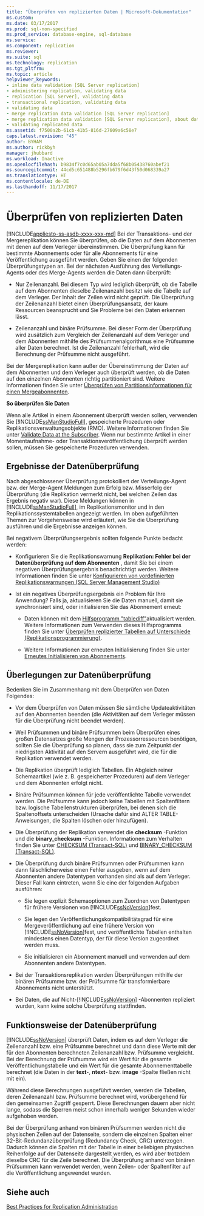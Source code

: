 ```yaml
---
title: "Überprüfen von replizierten Daten | Microsoft-Dokumentation"
ms.custom: 
ms.date: 03/17/2017
ms.prod: sql-non-specified
ms.prod_service: database-engine, sql-database
ms.service: 
ms.component: replication
ms.reviewer: 
ms.suite: sql
ms.technology: replication
ms.tgt_pltfrm: 
ms.topic: article
helpviewer_keywords:
- inline data validation [SQL Server replication]
- administering replication, validating data
- replication [SQL Server], validating data
- transactional replication, validating data
- validating data
- merge replication data validation [SQL Server replication]
- merge replication data validation [SQL Server replication], about data validation
- validating replicated data
ms.assetid: f7500a2b-61cb-41b5-816d-27609a6c58e7
caps.latest.revision: "45"
author: BYHAM
ms.author: rickbyh
manager: jhubbard
ms.workload: Inactive
ms.openlocfilehash: b9834f7c0d65ab05a7dda5f68b05438760abef21
ms.sourcegitcommit: 44cd5c651488b5296fb679f6d43f50d068339a27
ms.translationtype: HT
ms.contentlocale: de-DE
ms.lasthandoff: 11/17/2017
---
```

# <a name="validate-replicated-data"></a>Überprüfen von replizierten Daten
[!INCLUDE[appliesto-ss-asdb-xxxx-xxx-md](../../includes/appliesto-ss-asdb-xxxx-xxx-md.md)] Bei der Transaktions- und der Mergereplikation können Sie überprüfen, ob die Daten auf dem Abonnenten mit denen auf dem Verleger übereinstimmen. Die Überprüfung kann für bestimmte Abonnements oder für alle Abonnements für eine Veröffentlichung ausgeführt werden. Geben Sie einen der folgenden Überprüfungstypen an. Bei der nächsten Ausführung des Verteilungs-Agents oder des Merge-Agents werden die Daten dann überprüft:  
  
-   Nur Zeilenanzahl. Bei diesem Typ wird lediglich überprüft, ob die Tabelle auf dem Abonnenten dieselbe Zeilenanzahl besitzt wie die Tabelle auf dem Verleger. Der Inhalt der Zeilen wird nicht geprüft. Die Überprüfung der Zeilenanzahl bietet einen Überprüfungsansatz, der kaum Ressourcen beansprucht und Sie Probleme bei den Daten erkennen lässt.  
  
-   Zeilenanzahl und binäre Prüfsumme. Bei dieser Form der Überprüfung wird zusätzlich zum Vergleich der Zeilenanzahl auf dem Verleger und dem Abonnenten mithilfe des Prüfsummenalgorithmus eine Prüfsumme aller Daten berechnet. Ist die Zeilenanzahl fehlerhaft, wird die Berechnung der Prüfsumme nicht ausgeführt.  
  
 Bei der Mergereplikation kann außer der Übereinstimmung der Daten auf dem Abonnenten und dem Verleger auch überprüft werden, ob die Daten auf den einzelnen Abonnenten richtig partitioniert sind. Weitere Informationen finden Sie unter [Überprüfen von Partitionsinformationen für einen Mergeabonnenten](../../relational-databases/replication/validate-partition-information-for-a-merge-subscriber.md).  
  
 **So überprüfen Sie Daten**  
  
 Wenn alle Artikel in einem Abonnement überprüft werden sollen, verwenden Sie [!INCLUDE[ssManStudioFull](../../includes/ssmanstudiofull-md.md)], gespeicherte Prozeduren oder Replikationsverwaltungsobjekte (RMO). Weitere Informationen finden Sie unter [Validate Data at the Subscriber](../../relational-databases/replication/validate-data-at-the-subscriber.md). Wenn nur bestimmte Artikel in einer Momentaufnahme- oder Transaktionsveröffentlichung überprüft werden sollen, müssen Sie gespeicherte Prozeduren verwenden.  
  
## <a name="data-validation-results"></a>Ergebnisse der Datenüberprüfung  
 Nach abgeschlossener Überprüfung protokolliert der Verteilungs-Agent bzw. der Merge-Agent Meldungen zum Erfolg bzw. Misserfolg der Überprüfung (die Replikation vermerkt nicht, bei welchen Zeilen das Ergebnis negativ war). Diese Meldungen können in [!INCLUDE[ssManStudioFull](../../includes/ssmanstudiofull-md.md)], im Replikationsmonitor und in den Replikationssystemtabellen angezeigt werden. Im oben aufgeführten Themen zur Vorgehensweise wird erläutert, wie Sie die Überprüfung ausführen und die Ergebnisse anzeigen können.  
  
 Bei negativem Überprüfungsergebnis sollten folgende Punkte bedacht werden:  
  
-   Konfigurieren Sie die Replikationswarnung **Replikation: Fehler bei der Datenüberprüfung auf dem Abonnenten** , damit Sie bei einem negativen Überprüfungsergebnis benachrichtigt werden. Weitere Informationen finden Sie unter [Konfigurieren von vordefinierten Replikationswarnungen &#40;SQL Server Management Studio&#41;](../../relational-databases/replication/administration/configure-predefined-replication-alerts-sql-server-management-studio.md)  
  
-   Ist ein negatives Überprüfungsergebnis ein Problem für Ihre Anwendung? Falls ja, aktualisieren Sie die Daten manuell, damit sie synchronisiert sind, oder initialisieren Sie das Abonnement erneut:  
  
    -   Daten können mit dem [Hilfsprogramm "tablediff"](../../tools/tablediff-utility.md)aktualisiert werden. Weitere Informationen zum Verwenden dieses Hilfsprogramms finden Sie unter [Überprüfen replizierter Tabellen auf Unterschiede &#40;Replikationsprogrammierung&#41;](../../relational-databases/replication/administration/compare-replicated-tables-for-differences-replication-programming.md).  
  
    -   Weitere Informationen zur erneuten Initialisierung finden Sie unter [Erneutes Initialisieren von Abonnements](../../relational-databases/replication/reinitialize-subscriptions.md).  
  
## <a name="considerations-for-data-validation"></a>Überlegungen zur Datenüberprüfung  
 Bedenken Sie im Zusammenhang mit dem Überprüfen von Daten Folgendes:  
  
-   Vor dem Überprüfen von Daten müssen Sie sämtliche Updateaktivitäten auf den Abonnenten beenden (die Aktivitäten auf dem Verleger müssen für die Überprüfung nicht beendet werden).  
  
-   Weil Prüfsummen und binäre Prüfsummen beim Überprüfen eines großen Datensatzes große Mengen der Prozessorressourcen benötigen, sollten Sie die Überprüfung so planen, dass sie zum Zeitpunkt der niedrigsten Aktivität auf den Servern ausgeführt wird, die für die Replikation verwendet werden.  
  
-   Die Replikation überprüft lediglich Tabellen. Ein Abgleich reiner Schemaartikel (wie z. B. gespeicherter Prozeduren) auf dem Verleger und dem Abonnenten erfolgt nicht.  
  
-   Binäre Prüfsummen können für jede veröffentlichte Tabelle verwendet werden. Die Prüfsumme kann jedoch keine Tabellen mit Spaltenfiltern bzw. logische Tabellenstrukturen überprüfen, bei denen sich die Spaltenoffsets unterscheiden (Ursache dafür sind ALTER TABLE-Anweisungen, die Spalten löschen oder hinzufügen).  
  
-   Die Überprüfung der Replikation verwendet die **checksum** -Funktion und die **binary_checksum** -Funktion. Informationen zum Verhalten finden Sie unter [CHECKSUM &#40;Transact-SQL&#41;](../../t-sql/functions/checksum-transact-sql.md) und [BINARY_CHECKSUM  &#40;Transact-SQL&#41;](../../t-sql/functions/binary-checksum-transact-sql.md).  
  
-   Die Überprüfung durch binäre Prüfsummen oder Prüfsummen kann dann fälschlicherweise einen Fehler ausgeben, wenn auf dem Abonnenten andere Datentypen vorhanden sind als auf dem Verleger. Dieser Fall kann eintreten, wenn Sie eine der folgenden Aufgaben ausführen:  
  
    -   Sie legen explizit Schemaoptionen zum Zuordnen von Datentypen für frühere Versionen von [!INCLUDE[ssNoVersion](../../includes/ssnoversion-md.md)]fest.  
  
    -   Sie legen den Veröffentlichungskompatibilitätsgrad für eine Mergeveröffentlichung auf eine frühere Version von [!INCLUDE[ssNoVersion](../../includes/ssnoversion-md.md)]fest, und veröffentlichte Tabellen enthalten mindestens einen Datentyp, der für diese Version zugeordnet werden muss.  
  
    -   Sie initialisieren ein Abonnement manuell und verwenden auf dem Abonnenten andere Datentypen.  
  
-   Bei der Transaktionsreplikation werden Überprüfungen mithilfe der binären Prüfsumme bzw. der Prüfsumme für transformierbare Abonnements nicht unterstützt.  
  
-   Bei Daten, die auf Nicht-[!INCLUDE[ssNoVersion](../../includes/ssnoversion-md.md)] -Abonnenten repliziert wurden, kann keine solche Überprüfung stattfinden.  
  
## <a name="how-data-validation-works"></a>Funktionsweise der Datenüberprüfung  
 [!INCLUDE[ssNoVersion](../../includes/ssnoversion-md.md)] überprüft Daten, indem es auf dem Verleger die Zeilenanzahl bzw. eine Prüfsumme berechnet und dann diese Werte mit der für den Abonnenten berechneten Zeilenanzahl bzw. Prüfsumme vergleicht. Bei der Berechnung der Prüfsumme wird ein Wert für die gesamte Veröffentlichungstabelle und ein Wert für die gesamte Abonnementtabelle berechnet (die Daten in der **text**-, **ntext**- bzw. **image** -Spalte fließen nicht mit ein).  
  
 Während diese Berechnungen ausgeführt werden, werden die Tabellen, deren Zeilenanzahl bzw. Prüfsumme berechnet wird, vorübergehend für den gemeinsamen Zugriff gesperrt. Diese Berechnungen dauern aber nicht lange, sodass die Sperren meist schon innerhalb weniger Sekunden wieder aufgehoben werden.  
  
 Bei der Überprüfung anhand von binären Prüfsummen werden nicht die physischen Zeilen auf der Datenseite, sondern die einzelnen Spalten einer 32-Bit-Redundanzüberprüfung (Redundancy Check, CRC) unterzogen. Dadurch können die Spalten mit der Tabelle in einer beliebigen physischen Reihenfolge auf der Datenseite dargestellt werden, es wird aber trotzdem dieselbe CRC für die Zeile berechnet. Die Überprüfung anhand von binären Prüfsummen kann verwendet werden, wenn Zeilen- oder Spaltenfilter auf die Veröffentlichung angewendet wurden.  
  
## <a name="see-also"></a>Siehe auch  
 [Best Practices for Replication Administration](../../relational-databases/replication/administration/best-practices-for-replication-administration.md)  
  
  
